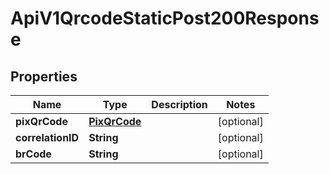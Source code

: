 

# ApiV1QrcodeStaticPost200Response


## Properties

| Name | Type | Description | Notes |
|------------ | ------------- | ------------- | -------------|
|**pixQrCode** | [**PixQrCode**](PixQrCode.md) |  |  [optional] |
|**correlationID** | **String** |  |  [optional] |
|**brCode** | **String** |  |  [optional] |



